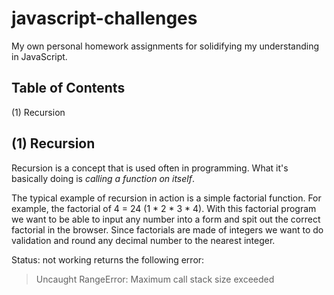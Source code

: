 # javascript-challenges
My own personal homework assignments for solidifying my understanding in JavaScript.

## Table of Contents
(1) Recursion


## (1) Recursion


Recursion is a concept that is used often in programming. What it's basically doing is *calling a function on itself*.

The typical example of recursion in action is a simple factorial function. For example, the factorial of 4 = 24 (1 * 2 * 3 * 4).
With this factorial program we want to be able to input any number into a form and spit out the correct factorial in the browser. Since factorials are made of integers we want to do validation and round any decimal number to the nearest integer.  

Status: not working returns the following error:

> Uncaught RangeError: Maximum call stack size exceeded
